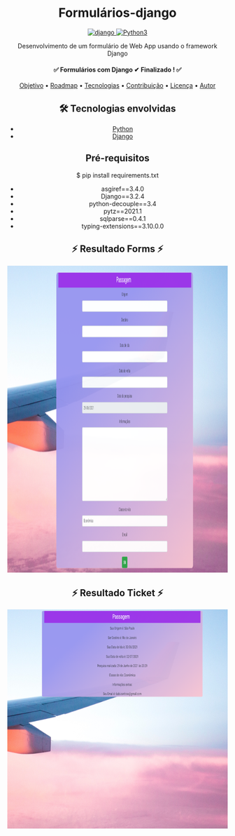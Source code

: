 
 <!-- Explicação do projeto -->
<h1 align="center">Formulários-django</h1>

<div class="box" align="center" display='flex'>
	<a href="https://www.djangoproject.com/" target="_blank" align = "center"> <img src="https://img.shields.io/badge/Django-092E20?style=for-the-badge&logo=django&logoColor=white" alt="django" width="130" height="40"/></a><a href="https://www.python.org/" target="_blank" align = "center"> <img src="https://img.shields.io/badge/Python-3776AB?style=for-the-badge&logo=python&logoColor=white" width="130" height="40" alt="Python3" /></a>
</div>


<p align="center"> Desenvolvimento de um  formulário de Web App usando o framework Django </p>


 <!-- Status do projeto -->
<h4 align="center"> 
	 ✅ Formulários com Django  ✔ Finalizado ! ✅ 
</h4>


<!-- Indice -->
<p align="center">
 <a href="#objetivo">Objetivo</a> •
 <a href="#roadmap">Roadmap</a> • 
 <a href="#tecnologias">Tecnologias</a> • 
 <a href="#contribuicao">Contribuição</a> • 
 <a href="#licenc-a">Licença</a> • 
 <a href="#autor">Autor</a>
</p>

<!-- Tecnologias envolvidas -->
<div align="center" class='container'>
	<h2 align="center"> 🛠 Tecnologias envolvidas</h2>
	<ul>
		<li><a href="https://www.python.org/"  target="_blank">Python</a></li>
		<li><a href="https://www.djangoproject.com/"  target="_blank">Django</a></li>                                   
	</ul>
</div>

<!-- Requirements -->
<div align="center" class='container'>
	<h2 align="center"> Pré-requisitos </h2>
	<p align="center">$ pip install requirements.txt</p>
	<ul>
		<li>asgiref==3.4.0</li>
		<li>Django==3.2.4</li>
		<li>python-decouple==3.4</li>
		<li>pytz==2021.1</li> 
		<li>sqlparse==0.4.1</li>
		<li>typing-extensions==3.10.0.0</li> 
	</ul>
</div>

<!-- Resultados -->
<!-- Resultado forms -->
<div align="center" class='container'>
	<h2 align="center"> ⚡ Resultado Forms ⚡</h2>
</div>
<div align="center" class='result'>
	<img alt="#result_form" title="#result_form" src="./results_git/img.png" width=1000" height="700"/>
</div>

<!-- Resultado fticket -->
<div align="center" class='container'>
	<h2 align="center">⚡ Resultado Ticket ⚡</h2>
</div>
<div align="center" class='result'>
	<img alt="result_ticket" title="#result_ticket" src="./results_git/img_1.png" width="1000" height="500"/>
</div>





   

